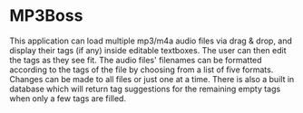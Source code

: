 # MP3Boss
This application can load multiple mp3/m4a audio files via drag & drop, and display their tags (if any) inside editable textboxes. The user can then edit the tags as they see fit. The audio files' filenames can be formatted according to the tags of the file by choosing from a list of five formats. Changes can be made to all files or just one at a time. There is also a built in database which will return tag suggestions for the remaining empty tags when only a few tags are filled.
